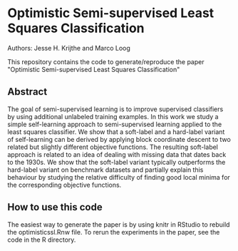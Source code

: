 Optimistic Semi-supervised Least Squares Classification
===============

Authors: Jesse H. Krijthe and Marco Loog

This repository contains the code to generate/reproduce the paper "Optimistic Semi-supervised Least Squares Classification"

Abstract
---------------
The goal of semi-supervised learning is to improve supervised classifiers by using additional unlabeled training examples. In this work we study a simple self-learning approach to semi-supervised learning applied to the least squares classifier. We show that a soft-label and a hard-label variant of self-learning can be derived by applying block coordinate descent to two related but slightly different objective functions. The resulting soft-label approach is related to an idea of dealing with missing data that dates back to the 1930s. We show that the soft-label variant typically outperforms the hard-label variant on benchmark datasets and partially explain this behaviour by studying the relative difficulty of finding good local minima for the corresponding objective functions.

How to use this code
---------------
The easiest way to generate the paper is by using knitr in RStudio to rebuild the optimisticssl.Rnw file. To rerun the experiments in the paper, see the code in the R directory.
